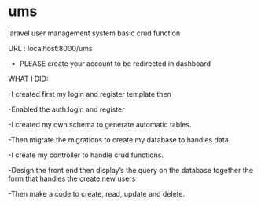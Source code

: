 # ums
laravel user management system basic crud function

URL : localhost:8000/ums

* PLEASE create your account to be redirected in dashboard

WHAT I DID:

-I created first my login and register template then

-Enabled the auth:login and register

-I created my own schema to generate automatic tables.

-Then migrate the migrations to create my database to handles data.

-I create my controller to handle crud functions.

-Design the front end then display’s the query on the database together the form that handles the create new users

-Then make a code to create, read, update and delete.
